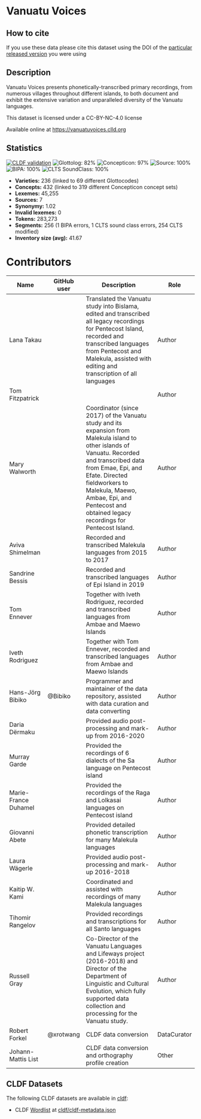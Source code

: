 # Vanuatu Voices

## How to cite

If you use these data please cite
this dataset using the DOI of the [particular released version](../../releases/) you were using

## Description


Vanuatu Voices presents phonetically-transcribed primary recordings, from numerous villages throughout different islands, to both document and exhibit the extensive variation and unparalleled diversity of the Vanuatu languages.

This dataset is licensed under a CC-BY-NC-4.0 license

Available online at https://vanuatuvoices.clld.org

## Statistics


[![CLDF validation](https://github.com/lexibank/vanuatuvoices/workflows/CLDF-validation/badge.svg)](https://github.com/lexibank/vanuatuvoices/actions?query=workflow%3ACLDF-validation)
![Glottolog: 82%](https://img.shields.io/badge/Glottolog-82%25-yellowgreen.svg "Glottolog: 82%")
![Concepticon: 97%](https://img.shields.io/badge/Concepticon-97%25-green.svg "Concepticon: 97%")
![Source: 100%](https://img.shields.io/badge/Source-100%25-brightgreen.svg "Source: 100%")
![BIPA: 100%](https://img.shields.io/badge/BIPA-100%25-brightgreen.svg "BIPA: 100%")
![CLTS SoundClass: 100%](https://img.shields.io/badge/CLTS%20SoundClass-100%25-brightgreen.svg "CLTS SoundClass: 100%")

- **Varieties:** 236 (linked to 69 different Glottocodes)
- **Concepts:** 432 (linked to 319 different Concepticon concept sets)
- **Lexemes:** 45,255
- **Sources:** 7
- **Synonymy:** 1.02
- **Invalid lexemes:** 0
- **Tokens:** 283,273
- **Segments:** 256 (1 BIPA errors, 1 CLTS sound class errors, 254 CLTS modified)
- **Inventory size (avg):** 41.67

# Contributors

Name               | GitHub user     | Description                                                                                                                                                                                                                                                                                         | Role
---                | ---             |-----------------------------------------------------------------------------------------------------------------------------------------------------------------------------------------------------------------------------------------------------------------------------------------------------| ---
Lana Takau |  | Translated the Vanuatu study into Bislama, edited and transcribed all legacy recordings for Pentecost Island, recorded and transcribed languages from Pentecost and Malekula, assisted with editing and transcription of all languages                                                              | Author
Tom Fitzpatrick | |                                                                                                                                                                                                                                                                                                     | Author
Mary Walworth |  | Coordinator (since 2017) of the Vanuatu study and its expansion from Malekula island to other islands of Vanuatu. Recorded and transcribed data from Emae, Epi, and Efate. Directed fieldworkers to Malekula, Maewo, Ambae, Epi, and Pentecost and obtained legacy recordings for Pentecost Island. | Author
Aviva Shimelman |  | Recorded and transcribed Malekula languages from 2015 to 2017                                                                                                                                                                                                                                       | Author
Sandrine Bessis |  | Recorded and transcribed languages of Epi Island in 2019                                                                                                                                                                                                                                            | Author
Tom Ennever |  | Together with Iveth Rodriguez, recorded and transcribed languages from Ambae and Maewo Islands                                                                                                                                                                                                      | Author
Iveth Rodriguez |  | Together with Tom Ennever, recorded and transcribed languages from Ambae and Maewo Islands                                                                                                                                                                                                          | Author
Hans-Jörg Bibiko | @Bibiko | Programmer and maintainer of the data repository, assisted with data curation and data converting                                                                                                                                                                                                   | Author
Daria Dërmaku |  | Provided audio post-processing and mark-up from 2016-2020                                                                                                                                                                                                                                           | Author
Murray Garde |  | Provided the recordings of 6 dialects of the Sa language on Pentecost island                                                                                                                                                                                                                        | Author
Marie-France Duhamel |  | Provided the recordings of the Raga and Lolkasai languages on Pentecost island                                                                                                                                                                                                                      | Author
Giovanni Abete |  | Provided detailed phonetic transcription for many Malekula languages                                                                                                                                                                                                                                | Author
Laura Wägerle |  | Provided audio post-processing and mark-up 2016-2018                                                                                                                                                                                                                                                | Author
Kaitip W. Kami |  | Coordinated and assisted with recordings of many Malekula languages                                                                                                                                                                                                                                 | Author
Tihomir Rangelov |  | Provided recordings and transcriptions for all Santo languages                                                                                                                                                                                                                                      | Author
Russell Gray |  | Co-Director of the Vanuatu Languages and Lifeways project (2016-2018) and Director of the Department of Linguistic and Cultural Evolution, which fully supported data collection and processing for the Vanuatu study.                                                                              | Author
Robert Forkel | @xrotwang | CLDF data conversion                                                                                                                                                                                                                                                                                | DataCurator
Johann-Mattis List |  | CLDF data conversion and orthography profile creation                                                                                                                                                                                                                                               | Other




## CLDF Datasets

The following CLDF datasets are available in [cldf](cldf):

- CLDF [Wordlist](https://github.com/cldf/cldf/tree/master/modules/Wordlist) at [cldf/cldf-metadata.json](cldf/cldf-metadata.json)
